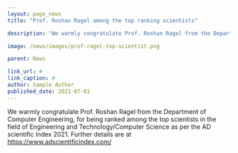 ```yaml
---
layout: page_news
title: "Prof. Roshan Ragel among the top ranking scientists"

description: "We warmly congratulate Prof. Roshan Ragel from the Department of Computer Engineering, for being ranked among the top scientists in the field of Engineering and Technology/Computer Science as per the AD scientific Index 2021. Further details are at https://www.adscientificindex.com/"

image: /news/images/prof-ragel-top-scientist.png

parent: News

link_url: #
link_caption: #
author: Sample Author
published_date: 2021-07-01
---
```


We warmly congratulate Prof. Roshan Ragel from the Department of Computer Engineering, for being ranked among the top scientists in the field of Engineering and Technology/Computer Science as per the AD scientific Index 2021. Further details are at https://www.adscientificindex.com/
